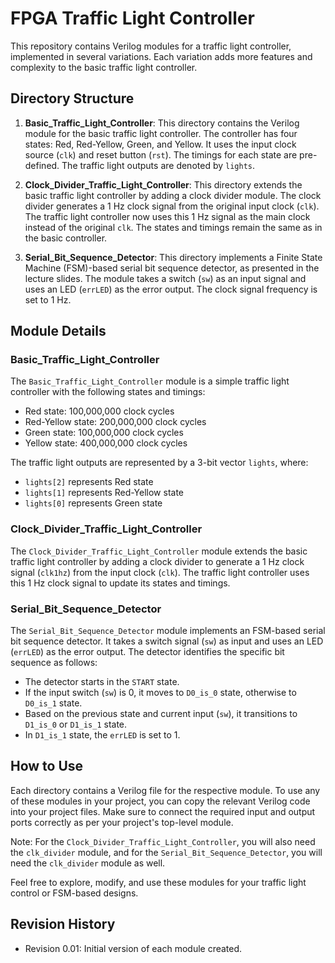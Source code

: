 # FPGA Traffic Light Controller

This repository contains Verilog modules for a traffic light controller, implemented in several variations. Each variation adds more features and complexity to the basic traffic light controller.

## Directory Structure

1. **Basic_Traffic_Light_Controller**: This directory contains the Verilog module for the basic traffic light controller. The controller has four states: Red, Red-Yellow, Green, and Yellow. It uses the input clock source (`clk`) and reset button (`rst`). The timings for each state are pre-defined. The traffic light outputs are denoted by `lights`.

2. **Clock_Divider_Traffic_Light_Controller**: This directory extends the basic traffic light controller by adding a clock divider module. The clock divider generates a 1 Hz clock signal from the original input clock (`clk`). The traffic light controller now uses this 1 Hz signal as the main clock instead of the original `clk`. The states and timings remain the same as in the basic controller.

3. **Serial_Bit_Sequence_Detector**: This directory implements a Finite State Machine (FSM)-based serial bit sequence detector, as presented in the lecture slides. The module takes a switch (`sw`) as an input signal and uses an LED (`errLED`) as the error output. The clock signal frequency is set to 1 Hz.

## Module Details

### Basic_Traffic_Light_Controller

The `Basic_Traffic_Light_Controller` module is a simple traffic light controller with the following states and timings:
- Red state: 100,000,000 clock cycles
- Red-Yellow state: 200,000,000 clock cycles
- Green state: 100,000,000 clock cycles
- Yellow state: 400,000,000 clock cycles

The traffic light outputs are represented by a 3-bit vector `lights`, where:
- `lights[2]` represents Red state
- `lights[1]` represents Red-Yellow state
- `lights[0]` represents Green state

### Clock_Divider_Traffic_Light_Controller

The `Clock_Divider_Traffic_Light_Controller` module extends the basic traffic light controller by adding a clock divider to generate a 1 Hz clock signal (`clk1hz`) from the input clock (`clk`). The traffic light controller uses this 1 Hz clock signal to update its states and timings.

### Serial_Bit_Sequence_Detector

The `Serial_Bit_Sequence_Detector` module implements an FSM-based serial bit sequence detector. It takes a switch signal (`sw`) as input and uses an LED (`errLED`) as the error output. The detector identifies the specific bit sequence as follows:
- The detector starts in the `START` state.
- If the input switch (`sw`) is 0, it moves to `D0_is_0` state, otherwise to `D0_is_1` state.
- Based on the previous state and current input (`sw`), it transitions to `D1_is_0` or `D1_is_1` state.
- In `D1_is_1` state, the `errLED` is set to 1.

## How to Use

Each directory contains a Verilog file for the respective module. To use any of these modules in your project, you can copy the relevant Verilog code into your project files. Make sure to connect the required input and output ports correctly as per your project's top-level module.

Note: For the `Clock_Divider_Traffic_Light_Controller`, you will also need the `clk_divider` module, and for the `Serial_Bit_Sequence_Detector`, you will need the `clk_divider` module as well.

Feel free to explore, modify, and use these modules for your traffic light control or FSM-based designs.

## Revision History

- Revision 0.01: Initial version of each module created.
